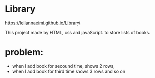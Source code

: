 # Library

https://leilannaeimi.github.io/Library/

This project made by HTML, css and javaScript.
to store lists of books.

# problem:
* when I add book for secound time, shows 2 rows,
* when I add book for third time shows 3 rows and so on
